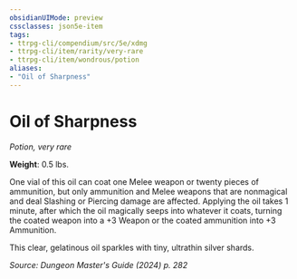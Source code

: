 ```yaml
---
obsidianUIMode: preview
cssclasses: json5e-item
tags:
- ttrpg-cli/compendium/src/5e/xdmg
- ttrpg-cli/item/rarity/very-rare
- ttrpg-cli/item/wondrous/potion
aliases: 
- "Oil of Sharpness"
---
```

# Oil of Sharpness
*Potion, very rare*  


**Weight**: 0.5 lbs.

One vial of this oil can coat one Melee weapon or twenty pieces of ammunition, but only ammunition and Melee weapons that are nonmagical and deal Slashing or Piercing damage are affected. Applying the oil takes 1 minute, after which the oil magically seeps into whatever it coats, turning the coated weapon into a +3 Weapon or the coated ammunition into +3 Ammunition.

This clear, gelatinous oil sparkles with tiny, ultrathin silver shards.

*Source: Dungeon Master's Guide (2024) p. 282*